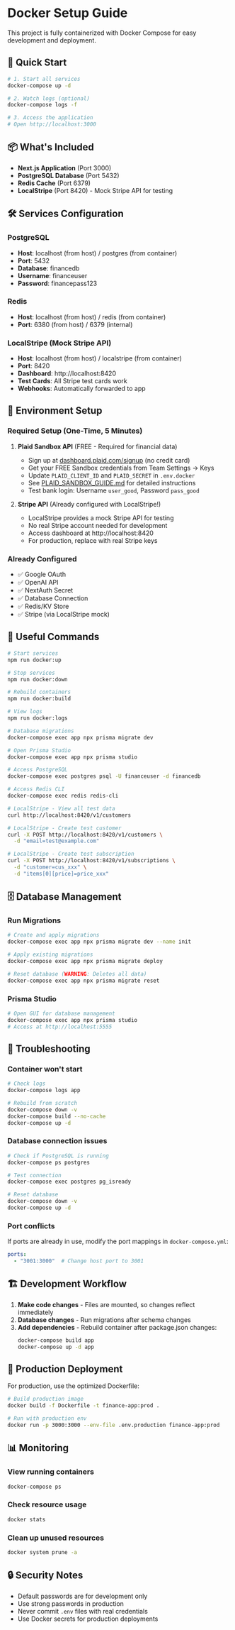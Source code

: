# Docker Setup Guide

This project is fully containerized with Docker Compose for easy development and deployment.

## 🚀 Quick Start

```bash
# 1. Start all services
docker-compose up -d

# 2. Watch logs (optional)
docker-compose logs -f

# 3. Access the application
# Open http://localhost:3000
```

## 📦 What's Included

- **Next.js Application** (Port 3000)
- **PostgreSQL Database** (Port 5432)
- **Redis Cache** (Port 6379)
- **LocalStripe** (Port 8420) - Mock Stripe API for testing

## 🛠️ Services Configuration

### PostgreSQL
- **Host**: localhost (from host) / postgres (from container)
- **Port**: 5432
- **Database**: financedb
- **Username**: financeuser
- **Password**: financepass123

### Redis
- **Host**: localhost (from host) / redis (from container)
- **Port**: 6380 (from host) / 6379 (internal)

### LocalStripe (Mock Stripe API)
- **Host**: localhost (from host) / localstripe (from container)
- **Port**: 8420
- **Dashboard**: http://localhost:8420
- **Test Cards**: All Stripe test cards work
- **Webhooks**: Automatically forwarded to app

## 📝 Environment Setup

### Required Setup (One-Time, 5 Minutes)

1. **Plaid Sandbox API** (FREE - Required for financial data)
   - Sign up at [dashboard.plaid.com/signup](https://dashboard.plaid.com/signup) (no credit card)
   - Get your FREE Sandbox credentials from Team Settings → Keys
   - Update `PLAID_CLIENT_ID` and `PLAID_SECRET` in `.env.docker`
   - See [PLAID_SANDBOX_GUIDE.md](./PLAID_SANDBOX_GUIDE.md) for detailed instructions
   - Test bank login: Username `user_good`, Password `pass_good`

2. **Stripe API** (Already configured with LocalStripe!)
   - LocalStripe provides a mock Stripe API for testing
   - No real Stripe account needed for development
   - Access dashboard at http://localhost:8420
   - For production, replace with real Stripe keys

### Already Configured
- ✅ Google OAuth
- ✅ OpenAI API
- ✅ NextAuth Secret
- ✅ Database Connection
- ✅ Redis/KV Store
- ✅ Stripe (via LocalStripe mock)

## 🔧 Useful Commands

```bash
# Start services
npm run docker:up

# Stop services
npm run docker:down

# Rebuild containers
npm run docker:build

# View logs
npm run docker:logs

# Database migrations
docker-compose exec app npx prisma migrate dev

# Open Prisma Studio
docker-compose exec app npx prisma studio

# Access PostgreSQL
docker-compose exec postgres psql -U financeuser -d financedb

# Access Redis CLI
docker-compose exec redis redis-cli

# LocalStripe - View all test data
curl http://localhost:8420/v1/customers

# LocalStripe - Create test customer
curl -X POST http://localhost:8420/v1/customers \
  -d "email=test@example.com"

# LocalStripe - Create test subscription
curl -X POST http://localhost:8420/v1/subscriptions \
  -d "customer=cus_xxx" \
  -d "items[0][price]=price_xxx"
```

## 🗄️ Database Management

### Run Migrations
```bash
# Create and apply migrations
docker-compose exec app npx prisma migrate dev --name init

# Apply existing migrations
docker-compose exec app npx prisma migrate deploy

# Reset database (WARNING: Deletes all data)
docker-compose exec app npx prisma migrate reset
```

### Prisma Studio
```bash
# Open GUI for database management
docker-compose exec app npx prisma studio
# Access at http://localhost:5555
```

## 🐛 Troubleshooting

### Container won't start
```bash
# Check logs
docker-compose logs app

# Rebuild from scratch
docker-compose down -v
docker-compose build --no-cache
docker-compose up -d
```

### Database connection issues
```bash
# Check if PostgreSQL is running
docker-compose ps postgres

# Test connection
docker-compose exec postgres pg_isready

# Reset database
docker-compose down -v
docker-compose up -d
```

### Port conflicts
If ports are already in use, modify the port mappings in `docker-compose.yml`:
```yaml
ports:
  - "3001:3000"  # Change host port to 3001
```

## 🏗️ Development Workflow

1. **Make code changes** - Files are mounted, so changes reflect immediately
2. **Database changes** - Run migrations after schema changes
3. **Add dependencies** - Rebuild container after package.json changes:
   ```bash
   docker-compose build app
   docker-compose up -d app
   ```

## 🚢 Production Deployment

For production, use the optimized Dockerfile:
```bash
# Build production image
docker build -f Dockerfile -t finance-app:prod .

# Run with production env
docker run -p 3000:3000 --env-file .env.production finance-app:prod
```

## 📊 Monitoring

### View running containers
```bash
docker-compose ps
```

### Check resource usage
```bash
docker stats
```

### Clean up unused resources
```bash
docker system prune -a
```

## 🔒 Security Notes

- Default passwords are for development only
- Use strong passwords in production
- Never commit `.env` files with real credentials
- Use Docker secrets for production deployments